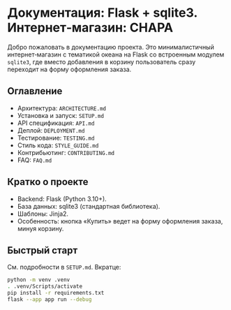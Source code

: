 # Документация: Flask + sqlite3. Интернет‑магазин: CHAPA
Добро пожаловать в документацию  проекта. Это минималистичный интернет‑магазин с тематикой океана на Flask со встроенным модулем `sqlite3`, где вместо добавления в корзину пользователь сразу переходит на форму оформления заказа.

## Оглавление
- Архитектура: `ARCHITECTURE.md`
- Установка и запуск: `SETUP.md`
- API спецификация: `API.md`
- Деплой: `DEPLOYMENT.md`
- Тестирование: `TESTING.md`
- Стиль кода: `STYLE_GUIDE.md`
- Контрибьютинг: `CONTRIBUTING.md`
- FAQ: `FAQ.md`

## Кратко о проекте
- Backend: Flask (Python 3.10+).
- База данных: sqlite3 (стандартная библиотека).
- Шаблоны: Jinja2.
- Особенность: кнопка «Купить» ведет на форму оформления заказа, минуя корзину.

## Быстрый старт
См. подробности в `SETUP.md`. Вкратце:
```bash
python -m venv .venv
. .venv/Scripts/activate
pip install -r requirements.txt
flask --app app run --debug
```